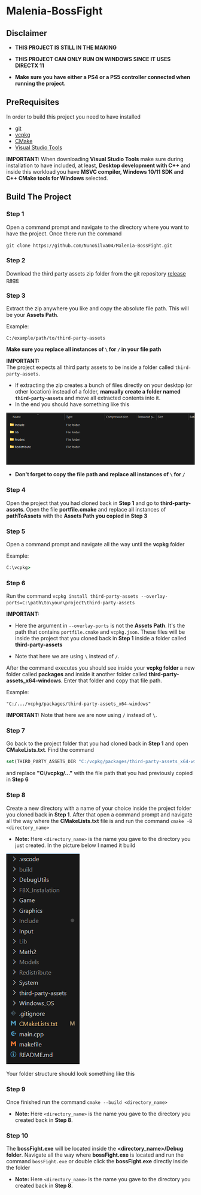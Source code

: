 # Malenia-BossFight 

## Disclaimer

- **THIS PROJECT IS STILL IN THE MAKING**

- **THIS PROJECT CAN ONLY RUN ON WINDOWS SINCE IT USES DIRECTX 11**

- **Make sure you have either a PS4 or a PS5 controller connected when running the project.**

## PreRequisites

In order to build this project you need to have installed

 - [git](https://git-scm.com/downloads/win)
 - [vcpkg](https://learn.microsoft.com/en-us/vcpkg/get_started/get-started?pivots=shell-powershell) 
 - [CMake](https://cmake.org/download/)
 - [Visual Studio Tools](https://visualstudio.microsoft.com/vs/community/)

**IMPORTANT:**
When downloading **Visual Studio Tools** make sure during installation to have included, at least, **Desktop development with C++** and inside this workload you have **MSVC compiler, Windows 10/11 SDK and C++ CMake tools for Windows** selected.

## Build The Project

### Step 1 
Open a command prompt and navigate to the directory where you want to have the project. Once there run the command

`git clone https://github.com/NunoSilva04/Malenia-BossFight.git`

### Step 2
Download the third party assets zip folder from the git repository [release page](https://github.com/NunoSilva04/Malenia-BossFight/releases/tag/v1.0)


### Step 3
Extract the zip anywhere you like and copy the absolute file path. This will be your **Assets Path**.

Example:
```
C:/example/path/to/third-party-assets 
```

**Make sure you replace all instances of `\` for `/` in your file path**

**IMPORTANT:**  
The project expects all third party assets to be inside a folder called `third-party-assets`.  

- If extracting the zip creates a bunch of files directly on your desktop (or other location) instead of a folder, **manually create a folder named `third-party-assets`** and move all extracted contents into it. 
- In the end you should have something like this 

![extracted_folders](ReadMe_Pictures/extracted_folders.png)

- **Don't forget to copy the file path and replace all instances of `\` for `/`**

### Step 4

Open the project that you had cloned back in **Step 1** and go to **third-party-assets**. Open the file **portfile.cmake** and replace all instances of **pathToAssets** with the **Assets Path you copied in Step 3**

### Step 5

Open a command prompt and navigate all the way until the **vcpkg** folder 

Example:
```cmd
C:\vcpkg>
```

### Step 6

Run the command `vcpkg install third-party-assets --overlay-ports=C:\path\to\your\project\third-party-assets`

**IMPORTANT:** 
- Here the argument in `--overlay-ports` is not the **Assets Path**. It's the path that contains `portfile.cmake` and `vcpkg.json`. These files will be inside the project that you cloned back in **Step 1** inside a folder called **third-party-assets**

- Note that here we are using `\` instead of `/`. 

After the command executes you should see inside your **vcpkg folder** a new folder called **packages** and inside it another folder called
**third-party-assets_x64-windows**. Enter that folder and copy that file path.

Example: 
```
"C:/.../vcpkg/packages/third-party-assets_x64-windows"
```

**IMPORTANT:**
Note that here we are now using `/` instead of `\`. 

### Step 7

Go back to the project folder that you had cloned back in **Step 1** and open **CMakeLists.txt**. Find the command 
```cmake
set(THIRD_PARTY_ASSETS_DIR "C:/vcpkg/packages/third-party-assets_x64-windows") 
```

and replace **"C:/vcpkg/..."** with the file path that you had previously copied in **Step 6**

### Step 8

Create a new directory with a name of your choice inside the project folder you cloned back in **Step 1**. After that open a command prompt and navigate all the way where the **CMakeLists.txt** file is and run the command `cmake -B <directory_name>`
- **Note:** Here `<directory_name>` is the name you gave to the directory you just created. In the picture below I named it build

![project_structure](ReadMe_Pictures/project_structure.png)

Your folder structure should look something like this

### Step 9

Once finished run the command `cmake --build <directory_name>`
- **Note:** Here `<directory_name>` is the name you gave to the directory you created back in **Step 8**.

### Step 10

The **bossFight.exe** will be located inside the **<directory_name>/Debug folder**. Navigate all the way where **bossFight.exe** is located and run the command `bossFight.exe` or double click the **bossFight.exe** directly inside the folder
- **Note:** Here `<directory_name>` is the name you gave to the directory you created back in **Step 8**.